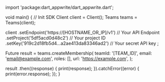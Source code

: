 import 'package:dart_appwrite/dart_appwrite.dart';

void main() { // Init SDK
  Client client = Client();
  Teams teams = Teams(client);

  client
    .setEndpoint('https://[HOSTNAME_OR_IP]/v1') // Your API Endpoint
    .setProject('5df5acd0d48c2') // Your project ID
    .setKey('919c2d18fb5d4...a2ae413da83346ad2') // Your secret API key
  ;

  Future result = teams.createMembership(
    teamId: '[TEAM_ID]',
    email: 'email@example.com',
    roles: [],
    url: 'https://example.com',
  );

  result
    .then((response) {
      print(response);
    }).catchError((error) {
      print(error.response);
  });
}